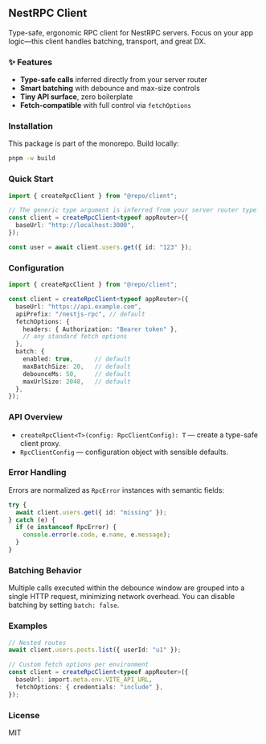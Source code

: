 ## NestRPC Client

Type-safe, ergonomic RPC client for NestRPC servers. Focus on your app logic—this client handles batching, transport, and great DX.

### ✨ Features
- **Type-safe calls** inferred directly from your server router
- **Smart batching** with debounce and max-size controls
- **Tiny API surface**, zero boilerplate
- **Fetch-compatible** with full control via `fetchOptions`

### Installation
This package is part of the monorepo. Build locally:

```bash
pnpm -w build
```

### Quick Start
```ts
import { createRpcClient } from "@repo/client";

// The generic type argument is inferred from your server router type
const client = createRpcClient<typeof appRouter>({
  baseUrl: "http://localhost:3000",
});

const user = await client.users.get({ id: "123" });
```

### Configuration
```ts
import { createRpcClient } from "@repo/client";

const client = createRpcClient<typeof appRouter>({
  baseUrl: "https://api.example.com",
  apiPrefix: "/nestjs-rpc", // default
  fetchOptions: {
    headers: { Authorization: "Bearer token" },
    // any standard fetch options
  },
  batch: {
    enabled: true,      // default
    maxBatchSize: 20,   // default
    debounceMs: 50,     // default
    maxUrlSize: 2048,   // default
  },
});
```

### API Overview
- `createRpcClient<T>(config: RpcClientConfig): T` — create a type-safe client proxy.
- `RpcClientConfig` — configuration object with sensible defaults.

### Error Handling
Errors are normalized as `RpcError` instances with semantic fields:
```ts
try {
  await client.users.get({ id: "missing" });
} catch (e) {
  if (e instanceof RpcError) {
    console.error(e.code, e.name, e.message);
  }
}
```

### Batching Behavior
Multiple calls executed within the debounce window are grouped into a single HTTP request, minimizing network overhead. You can disable batching by setting `batch: false`.

### Examples
```ts
// Nested routes
await client.users.posts.list({ userId: "u1" });

// Custom fetch options per environment
const client = createRpcClient<typeof appRouter>({
  baseUrl: import.meta.env.VITE_API_URL,
  fetchOptions: { credentials: "include" },
});
```

### License
MIT
